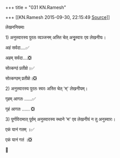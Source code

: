 +++
title = "031 KN.Ramesh"

+++
[[KN.Ramesh	2015-09-30, 22:15:49 [Source](https://groups.google.com/g/samskrita/c/f7FVJ3Feu58)]]



लेखननियमाः

1\) अनुस्वारस्य पुरतः व्यञ्जनम् अस्ति चेत् अनुृस्वारः एव लेखनीयः।

अहं सर्वदा....✅

अहम् सर्वदा....❎

सोत्कण्ठं प्रतीक्षे।✅

सोत्कण्ठम् प्रतीक्षे।❎

2\) अनुस्वारस्य पुरतः स्वरः अस्ति चेत् 'म्' लेखनीयम्।

गृहम् आगतः ......✅

गृहं आगतः ...... ❎

3\) पूर्णविरामात् पूर्वम् अनुस्वारस्य स्थाने 'म' एव लेखनीयं न तु अनुस्वारः।

एकं यानं गतम् ।✅

एकं यानं गतं ।❎



